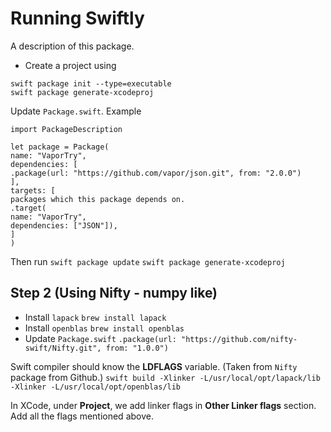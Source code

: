 # Running Swiftly

A description of this package.

- Create a project using
```
swift package init --type=executable
swift package generate-xcodeproj
```

Update `Package.swift`.
Example

```
import PackageDescription

let package = Package(
name: "VaporTry",
dependencies: [
.package(url: "https://github.com/vapor/json.git", from: "2.0.0")
],
targets: [
packages which this package depends on.
.target(
name: "VaporTry",
dependencies: ["JSON"]),
]
)

```
Then run
`swift package update`
`swift package generate-xcodeproj`

## Step 2 (Using Nifty - numpy like)
- Install `lapack`
`brew install lapack`
- Install `openblas`
`brew install openblas`
- Update `Package.swift`
`.package(url: "https://github.com/nifty-swift/Nifty.git", from: "1.0.0")`

Swift compiler should know the **LDFLAGS** variable. (Taken from `Nifty` package from Github.)
`swift build -Xlinker -L/usr/local/opt/lapack/lib -Xlinker -L/usr/local/opt/openblas/lib`

In XCode, under **Project**, we add linker flags in **Other Linker flags** section. Add all the flags mentioned above.



